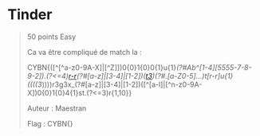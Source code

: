 # Tinder

> 50 points
> Easy
> 
> Ca va être compliqué de match la :
>
> CYBN{([^[^a-z0-9A-X]|[^Z]])0{0}1{0}0{1}u{1}_(?#Ab^[1-4][5555-7-8-9-2]).(?<=4)[r-r]((((3_))))(?#[a-z]|[3-4]|[1-2])([t](h)[3](_))(?#.[a-Z0-5]...)t[r-r]u{1}((((3_))))r3g3x_(?#[a-z]|[3-4]|[1-2])([^[a-l]|[^n-z0-9A-X])0{0}1{0}4{1}st.(?<=3)r{1,10}}
>
> Auteur : Maestran
>
> Flag : CYBN{}

